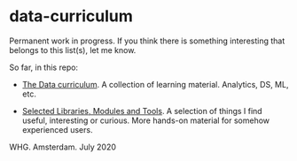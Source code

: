 # data-curriculum
Permanent work in progress. If you think there is something interesting that belongs to this list(s), let me know.

So far, in this repo:

* [The Data curriculum](https://github.com/walter7878/data-curriculum/blob/master/datacurri.md ). A collection of learning material. Analytics, DS, ML, etc.

* [Selected Libraries, Modules and Tools](https://github.com/walter7878/data-curriculum/blob/master/libs.md). A selection of things I find useful, interesting or curious. More hands-on material for somehow experienced users.


WHG.
Amsterdam.
July 2020
